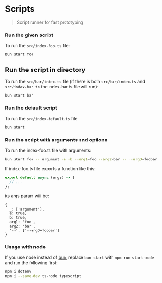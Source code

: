 # Scripts
> Script runner for fast prototyping

### Run the given script
To run the `src/index-foo.ts` file:
```bash
bun start foo
```

## Run the script in directory
To run the `src/bar/index.ts` file (if there is both `src/bar/index.ts` and `src/index-bar.ts` the index-bar.ts file will run):
```bash
bun start bar
```

### Run the default script
To run the `src/index-default.ts` file
```bash
bun start
```

### Run the script with arguments and options
To run the index-foo.ts file with arguments:
```bash
bun start foo -- argument -a -b --arg1=foo --arg2=bar -- --arg3=foobar
```

If index-foo.ts file exports a function like this:
```typescript
export default async (args) => {
  // ...
};
```

its args param will be:
```json5
{
  _: ['argument'],
  a: true,
  b: true,
  arg1: 'foo',
  arg2: 'bar',
  '--': ['--arg3=foobar']
}
```

### Usage with node
If you use node instead of [bun](https://bun.sh/), replace `bun start` with `npm run start-node` and run the following first:

```bash
npm i dotenv
npm i --save-dev ts-node typescript
```
